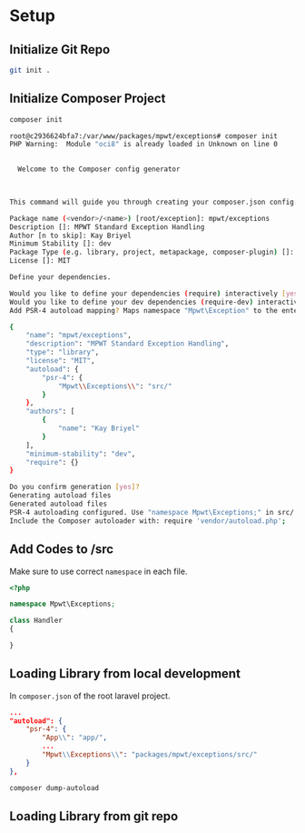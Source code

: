# Setup

## Initialize Git Repo

```bash
git init .
```

## Initialize Composer Project

```bash
composer init
```

```bash
root@c2936624bfa7:/var/www/packages/mpwt/exceptions# composer init
PHP Warning:  Module "oci8" is already loaded in Unknown on line 0

                                            
  Welcome to the Composer config generator  
                                            


This command will guide you through creating your composer.json config.

Package name (<vendor>/<name>) [root/exception]: mpwt/exceptions
Description []: MPWT Standard Exception Handling   
Author [n to skip]: Kay Briyel
Minimum Stability []: dev
Package Type (e.g. library, project, metapackage, composer-plugin) []: library
License []: MIT

Define your dependencies.

Would you like to define your dependencies (require) interactively [yes]? no
Would you like to define your dev dependencies (require-dev) interactively [yes]? no
Add PSR-4 autoload mapping? Maps namespace "Mpwt\Exception" to the entered relative path. [src/, n to skip]: 

{
    "name": "mpwt/exceptions",
    "description": "MPWT Standard Exception Handling",
    "type": "library",
    "license": "MIT",
    "autoload": {
        "psr-4": {
            "Mpwt\\Exceptions\\": "src/"
        }
    },
    "authors": [
        {
            "name": "Kay Briyel"
        }
    ],
    "minimum-stability": "dev",
    "require": {}
}

Do you confirm generation [yes]? 
Generating autoload files
Generated autoload files
PSR-4 autoloading configured. Use "namespace Mpwt\Exceptions;" in src/
Include the Composer autoloader with: require 'vendor/autoload.php';
```

## Add Codes to /src

Make sure to use correct `namespace` in each file.

```php
<?php

namespace Mpwt\Exceptions;

class Handler
{

}
```

## Loading Library from local development

In `composer.json` of the root laravel project.

```json
...
"autoload": {
    "psr-4": {
        "App\\": "app/",
        ...
        "Mpwt\\Exceptions\\": "packages/mpwt/exceptions/src/"
    }
},
```

```bash
composer dump-autoload 
```

## Loading Library from git repo

